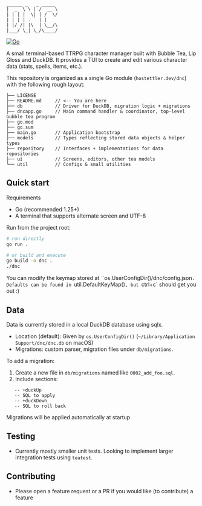 ```
______ _   _ _____
|  _  \ \ | /  __ \
| | | |  \| | /  \/
| | | | . ` | |
| |/ /| |\  | \__/\
|___/ \_| \_/\____/
```

[![Go](https://github.com/Simon-Hostettler/dnc/actions/workflows/go.yml/badge.svg?branch=main)](https://github.com/Simon-Hostettler/dnc/actions/workflows/go.yml)

A small terminal-based TTRPG character manager built with Bubble Tea, Lip Gloss and DuckDB. It provides a TUI to create and edit various character data (stats, spells, items, etc.).

This repository is organized as a single Go module (`hostettler.dev/dnc`) with the following rough layout:

```
├── LICENSE
├── README.md     // <-- You are here
├── db            // Driver for DuckDB, migration logic + migrations
├── dncapp.go     // Main command handler & coordinator, top-level bubble tea program
├── go.mod
├── go.sum
├── main.go       // Application bootstrap
├── models        // Types reflecting stored data objects & helper types
├── repository    // Interfaces + implementations for data repositories
├── ui            // Screens, editors, other tea models
└── util          // Configs & small utilities
```

## Quick start

Requirements

- Go (recommended 1.25+)
- A terminal that supports alternate screen and UTF-8

Run from the project root:

```bash
# run directly
go run .

# or build and execute
go build -o dnc .
./dnc
```

You can modify the keymap stored at ``os.UserConfigDir()/dnc/config.json`. Defaults can be found in `util.DefaultKeyMap()`, but `ctrl+c` should get you out :)

## Data

Data is currently stored in a local DuckDB database using sqlx.

- Location (default): Given by `os.UserConfigDir()` (`~/Library/Application Support/dnc/dnc.db` on macOS)
- Migrations: custom parser, migration files under `db/migrations`.

To add a migration:

1. Create a new file in `db/migrations` named like `0002_add_foo.sql`.
2. Include sections:

```
   -- +duckUp
   -- SQL to apply
   -- +duckDown
   -- SQL to roll back
```

Migrations will be applied automatically at startup

## Testing

- Currently mostly smaller unit tests. Looking to implement larger integration tests using `teatest`.

## Contributing

- Please open a feature request or a PR if you would like (to contribute) a feature
